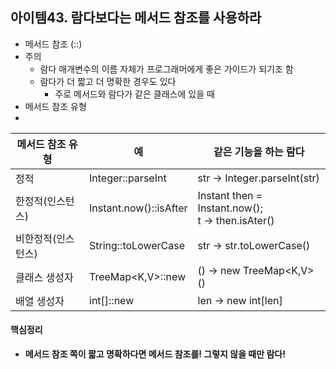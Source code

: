 ## 아이템43. 람다보다는 메서드 참조를 사용하라
* 메서드 참조 (::)
* 주의
	* 람다 매개변수의 이름 자체가 프로그래머에게 좋은 가이드가 되기조 함
	* 람다가 더 짧고 더 명확한 경우도 있다
		* 주로 메서드와 람다가 같은 클래스에 있을 때
* 메서드 참조 유형
* 
| 메서드 참조 유형 |예  |같은 기능을 하는 람다|
|--|--|--|
|정적 |Integer::parseInt |str -> Integer.parseInt(str)|
|한정적(인스턴스)  |Instant.now()::isAfter  |Instant then = Instant.now();<br/>t -> then.isAter()|
|비한정적(인스턴스)  |String::toLowerCase  |str -> str.toLowerCase()|
|클래스 생성자  |TreeMap<K,V>::new|() -> new TreeMap<K,V>()|
|배열 생성자  |int[]::new|len -> new int[len]|

#### 핵심정리
* **메서드 참조 쪽이 짧고 명확하다면 메서드 참조를! 그렇지 않을 때만 람다!**
<!--stackedit_data:
eyJoaXN0b3J5IjpbMTAwMTUxNzY0NywtNTczMTI5MTc2XX0=
-->